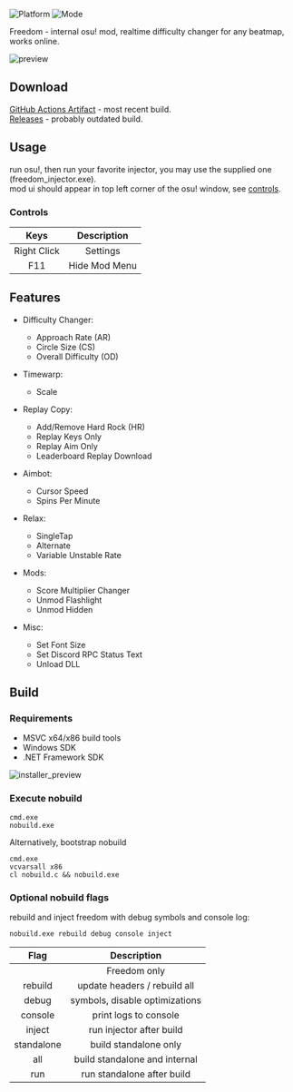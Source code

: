 ![Platform](https://img.shields.io/badge/Windows_8.1+-0078D6?style=for-the-badge&logo=windows&logoColor=white)
![Mode](https://img.shields.io/badge/Mode%20--%20osu!-E3619B?style=for-the-badge&logo=osu&logoColor=white)

Freedom - internal osu! mod, realtime difficulty changer for any beatmap, works online.  

![preview](https://user-images.githubusercontent.com/38132413/199610571-ea5dc5df-5b5e-40d1-89b7-3b9c6955c4e0.png)  

## Download

[GitHub Actions Artifact](https://github.com/Ciremun/freedom/actions) - most recent build.  
[Releases](https://github.com/Ciremun/freedom/releases/latest) - probably outdated build.  

## Usage

run osu!, then run your favorite injector, you may use the supplied one (freedom_injector.exe).  
mod ui should appear in top left corner of the osu! window, see [controls](#controls).  

### Controls

|    Keys     |   Description  |
|:-----------:|:--------------:|
| Right Click |    Settings    |
| F11         |  Hide Mod Menu |

## Features

- Difficulty Changer:
    * Approach Rate (AR)
    * Circle Size (CS)
    * Overall Difficulty (OD)

- Timewarp:
    * Scale

- Replay Copy:
    * Add/Remove Hard Rock (HR)
    * Replay Keys Only
    * Replay Aim Only
    * Leaderboard Replay Download

- Aimbot:
    * Cursor Speed
    * Spins Per Minute

- Relax:
    * SingleTap
    * Alternate
    * Variable Unstable Rate

- Mods:
    * Score Multiplier Changer
    * Unmod Flashlight
    * Unmod Hidden

- Misc:
    * Set Font Size
    * Set Discord RPC Status Text
    * Unload DLL

## Build

### Requirements

* MSVC x64/x86 build tools
* Windows SDK
* .NET Framework SDK

![installer_preview](https://user-images.githubusercontent.com/38132413/199610177-89f05acc-c1ff-4656-9839-2abf66ffd126.png)  

### Execute nobuild

    cmd.exe
    nobuild.exe

Alternatively, bootstrap nobuild

    cmd.exe
    vcvarsall x86
    cl nobuild.c && nobuild.exe

### Optional nobuild flags

rebuild and inject freedom with debug symbols and console log:

    nobuild.exe rebuild debug console inject

|    Flag     |          Description          |
|:-----------:|:-----------------------------:|
|             | Freedom only                  |
| rebuild     | update headers / rebuild all  |
| debug       | symbols, disable optimizations|
| console     | print logs to console         |
| inject      | run injector after build      |
| standalone  | build standalone only         |
| all         | build standalone and internal |
| run         | run standalone after build    |
